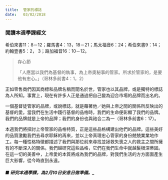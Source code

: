 ```yaml
---
title:  管家的標誌
date:   03/02/2018
---
```


### 閱讀本週學課經文
希伯來書11：8－12；羅馬書4：13，18－21；馬太福音6：24；希伯來書9：14；約翰壹書5：2， 3；路加福音16：10－12。

> <p>存心節</p>
> 「人應當以我們為基督的執事，為上帝奧秘事的管家。所求於管家的，是要他有忠心。」（哥林多前書4：1，2）

正如零售商們因其商標和品牌名稱而聞名於世，管家也以其品牌，或是獨特的標誌為人所知。事實上，現在有許多人正是通過把自己變為迎合市場的品牌而出名的。

一個基督徒管家的品牌，或說標誌，就是藉著他／她與上帝之間的關係所反映出的基督的愛。當我們在生活中踐行基督的品格時，我們的生命便彰顯了我們的品牌。我們的品牌就是上帝的品牌；我們的身份也與祂合二為一（哥林多前書6：17）。

本週我們將探討上帝管家的品格特質，正是這些品格構建出他們的品牌。這些美好的品質激勵我們去尋求耶穌的再來，並以上帝真理忠心管家的身份兢兢業業地作工。每一種性格特徵都描述了我們與那位前來尋找並拯救失喪之人的救主之間所擁有的不斷深入的關係。我們越研究這些品格，它們在我們生命中就越髮根深蒂固。在這一切的美善中，上帝愛的本質將成為我們的品牌，對我們生活的方方面面產生巨大影響，從今時直到永遠。

##### ■ 研究本週學課，為2月10日安息日做準備。_